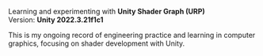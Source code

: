 Learning and experimenting with **Unity Shader Graph (URP)**  
Version: **Unity 2022.3.21f1c1**

This is my ongoing record of engineering practice and learning in computer graphics, focusing on shader development with Unity.
